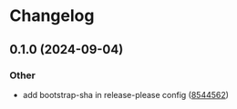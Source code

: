 # Changelog

## 0.1.0 (2024-09-04)


### Other

* add bootstrap-sha in release-please config ([8544562](https://github.com/kosmoz/trieve/commit/85445629cf0e839b81082e09376921e03ee062ba))
